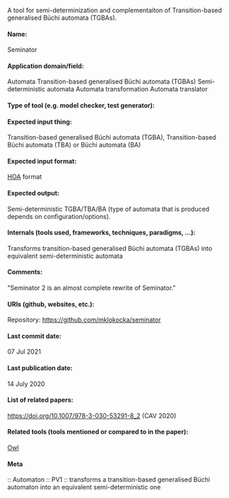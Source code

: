A tool for semi-determinization and complementaiton of Transition-based generalised Büchi automata (TGBAs).

#### Name:
Seminator

#### Application domain/field:
Automata
Transition-based generalised Büchi automata (TGBAs)
Semi-deterministic automata
Automata transformation
Automata translator

#### Type of tool (e.g. model checker, test generator):

#### Expected input thing:
Transition-based generalised Büchi automata (TGBA), Transition-based Büchi automata (TBA) or Büchi automata (BA)

#### Expected input format:
[HOA](../Formats/HOA.md) format

#### Expected output:
Semi-deterministic TGBA/TBA/BA (type of automata that is produced depends on configuration/options).

#### Internals (tools used, frameworks, techniques, paradigms, ...):
Transforms transition-based generalised Büchi automata (TGBAs) into equivalent semi-deterministic automata

#### Comments:
"Seminator 2 is an almost complete rewrite of Seminator."

#### URIs (github, websites, etc.):
Repository: https://github.com/mklokocka/seminator

#### Last commit date:
07 Jul 2021

#### Last publication date:
14 July 2020

#### List of related papers:
https://doi.org/10.1007/978-3-030-53291-8_2 (CAV 2020)

#### Related tools (tools mentioned or compared to in the paper):
[Owl](Libraries/Owl.md)

#### Meta
:: Automaton
:: PV1 :: transforms a transition-based generalised Büchi automaton into an equivalent semi-deterministic one